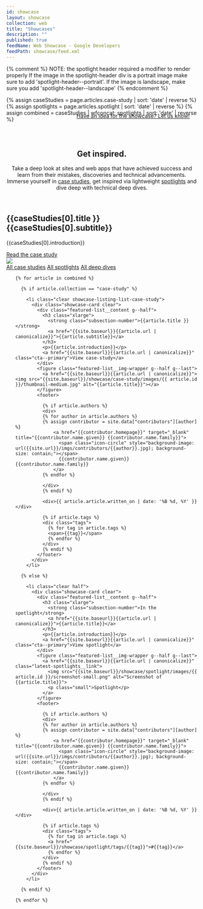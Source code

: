 ```yaml
---
id: showcase
layout: showcase
collection: web
title: "Showcases"
description: ""
published: true
feedName: Web Showcase - Google Developers
feedPath: showcase/feed.xml
---
```

{% comment %}
NOTE: the spotlight header required a modifier to render properly
      If the image in the spotlight-header div is a portrait image
      make sure to add 'spotlight-header--portrait'.
      If the image is landscape, make sure you add 'spotlight-header--landscape'
{% endcomment %}

{% assign caseStudies = page.articles.case-study | sort: 'date' | reverse  %}
{% assign spotlights = page.articles.spotlight | sort: 'date' | reverse  %}
{% assign combined = caseStudies | wfconcat: spotlights | sort: 'date' | reverse  %}


<p style="float: right; margin-top: -40px; margin-right: 20px;"><a href="https://docs.google.com/forms/d/1928U45GIS1-Opi7SG-FczCwRkwnTbXDzF2X5Pe6Q6gU/viewform?usp=send_form" class="button--secondary">Have an idea for the showcase? Let us know!</a></p>

<header class="clear" style="margin-bottom: 60px; margin-top: 70px;">
  <div class="container">
    <h2 class="xxlarge">Get inspired.</h2>
    <div class="g--half">
      <p>
        Take a deep look at sites and web apps that have achieved success and learn from their mistakes, discoveries and technical advancements. Immerse yourself in <a href="{{site.baseurl}}/showcase/case-study/">case studies</a>, get inspired via lightweight <a href="{{site.baseurl}}/showcase/spotlight/">spotlights</a> and dive deep with technical deep dives.
      </p>
    </div>
  </div>
</header>

<div class="latest-spotlights">
  <div class="container clear">

  <div class="g--half">
    <h2 class="xlarge">
    <strong class="subsection-number">{{caseStudies[0].title }}</strong>
    {{caseStudies[0].subtitle}}
    </h2>
    <p>{{caseStudies[0].introduction}}</p>
    <a href="{{site.baseurl}}{{caseStudies[0].url | canonicalize}}" class="spotlight-header__cta cta--primary">Read the case study</a>    
  </div>

  <div class="spotlight-header__media g--half g--last" style="position: relative;">
    <img src="{{site.baseurl}}/showcase/case-study/images/{{ caseStudies[0].id }}/device-portrait.png" class="spotlight-header__image" style="top: -370px;">
  </div>

  </div>
</div>

<div class="showcase-listing-more">
  <a href="{{site.baseurl}}/showcase/case-study/" class="cta--primary">All case studies</a>
  <a href="{{site.baseurl}}/showcase/spotlight/" class="cta--primary">All spotlights</a>
  <a href="#" class="cta--primary disabled">All deep dives</a>
</div>

<div class="showcase-listing-list">
  <ul>

    {% for article in combined %}

      {% if article.collection == "case-study" %}

        <li class="clear showcase-listing-list-case-study">
          <div class="showcase-card clear">
            <div class="featured-list__content g--half">
              <h3 class="xlarge">
                <strong class="subsection-number">{{article.title }}</strong>
                <a href="{{site.baseurl}}{{article.url | canonicalize}}">{{article.subtitle}}</a>
              </h3>
              <p>{{article.introduction}}</p>
              <a href="{{site.baseurl}}{{article.url | canonicalize}}" class="cta--primary">View case-study</a>
            </div>
            <figure class="featured-list__img-wrapper g--half g--last">
              <a href="{{site.baseurl}}{{article.url | canonicalize}}"><img src="{{site.baseurl}}/showcase/case-study/images/{{ article.id }}/thumbnail-medium.jpg" alt="{{article.title}}"></a>
            </figure>
            <footer>

              {% if article.authors %}
              <div>
              {% for author in article.authors %}
              {% assign contributor = site.data["contributors"][author] %}
                  <a href="{{contributor.homepage}}" target="_blank" title="{{contributor.name.given}} {{contributor.name.family}}">
                    <span class="icon-circle" style="background-image: url({{site.url}}/imgs/contributors/{{author}}.jpg); background-size: contain;"></span>
                    {{contributor.name.given}} {{contributor.name.family}}
                  </a>
              {% endfor %}

              </div>
              {% endif %}

              <div>{{ article.article.written_on | date: '%B %d, %Y' }}</div>

              {% if article.tags %}
              <div class="tags">
                {% for tag in article.tags %}
                <span>{{tag}}</span>
                {% endfor %}
              </div>
              {% endif %}
            </footer>
          </div>
        </li>

      {% else %}

        <li class="clear half">
          <div class="showcase-card clear">
            <div class="featured-list__content g--half">
              <h3 class="xlarge">
                <strong class="subsection-number">In the spotlight</strong>
                <a href="{{site.baseurl}}{{article.url | canonicalize}}">{{article.title}}</a>
              </h3>
              <p>{{article.introduction}}</p>
              <a href="{{site.baseurl}}{{article.url | canonicalize}}" class="cta--primary">View spotlight</a>
            </div>
            <figure class="featured-list__img-wrapper g--half g--last">
              <a href="{{site.baseurl}}{{article.url | canonicalize}}" class="latest-spotlights__link">
                <img src="{{site.baseurl}}/showcase/spotlight/images/{{ article.id }}/screenshot-small.png" alt="Screenshot of {{article.title}}">
                <p class="small">Spotlight</p>
              </a>
            </figure>
            <footer>

              {% if article.authors %}
              <div>
              {% for author in article.authors %}
              {% assign contributor = site.data["contributors"][author] %}
                  <a href="{{contributor.homepage}}" target="_blank" title="{{contributor.name.given}} {{contributor.name.family}}">
                    <span class="icon-circle" style="background-image: url({{site.url}}/imgs/contributors/{{author}}.jpg); background-size: contain;"></span>
                    {{contributor.name.given}} {{contributor.name.family}}
                  </a>
              {% endfor %}

              </div>
              {% endif %}

              <div>{{ article.article.written_on | date: '%B %d, %Y' }}</div>

              {% if article.tags %}
              <div class="tags">
                {% for tag in article.tags %}
                <a href="{{site.baseurl}}/showcase/spotlight/tags/{{tag}}">#{{tag}}</a>
                {% endfor %}
              </div>
              {% endif %}
            </footer>
          </div>
        </li>

      {% endif %}

    {% endfor %}

  </ul>
</div>